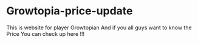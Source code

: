 # Growtopia-price-update
This is website for player Growtopian And if you all guys want to know the Price You can check up here !!!
